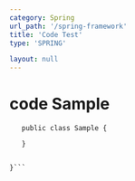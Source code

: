 ```yaml
---
category: Spring
url_path: '/spring-framework'
title: 'Code Test'
type: 'SPRING'

layout: null
---
```

# code Sample

```{
   public class Sample {
   
   } 


}```

